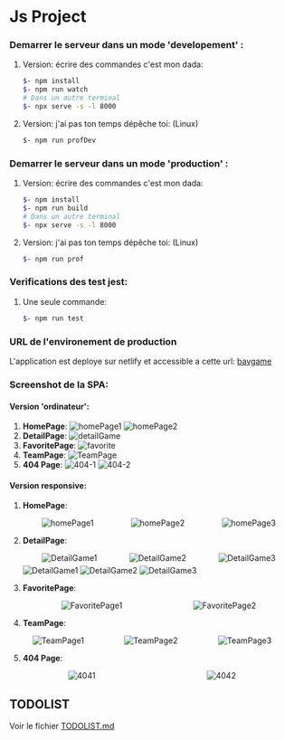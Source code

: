 # Js Project

### Demarrer le serveur dans un mode 'developement' :

1. Version: écrire des commandes c'est mon dada:
   ```sh
   $- npm install
   $- npm run watch
   # Dans un autre terminal
   $- npx serve -s -l 8000
   ```
2. Version: j'ai pas ton temps dépêche toi: (Linux)
   ```sh
   $- npm run profDev
   ```

### Demarrer le serveur dans un mode 'production' :

1. Version: écrire des commandes c'est mon dada:
   ```sh
   $- npm install
   $- npm run build
   # Dans un autre terminal
   $- npx serve -s -l 8000
   ```
2. Version: j'ai pas ton temps dépêche toi: (Linux)
   ```sh
   $- npm run prof
   ```

### Verifications des test jest:

1. Une seule commande:
   ```sh
   $- npm run test
   ```

### URL de l'environement de production

L'application est deploye sur netlify et accessible a cette url: [bavgame](https://bavgame.netlify.app)

### Screenshot de la SPA:

#### Version 'ordinateur':
1. **HomePage**:
   <img src="./images/Readme/HomePage1.png" alt="homePage1"/>
   <img src="./images/Readme/HomePage2.png" alt="homePage2"/>
2. **DetailPage**:
   <img src="./images/Readme/DetailGame.png" alt="detailGame"/>
3. **FavoritePage**:
   <img src="./images/Readme/Favorite.png" alt="favorite"/>
4. **TeamPage**:
   <img src="./images/Readme/TeamPage.png" alt="TeamPage"/>
5. **404 Page**:
   <img src="./images/Readme/404Page.png" alt="404-1"/>
   <img src="./images/Readme/4042Page.png" alt="404-2"/>

#### Version responsive:

1. **HomePage**:
   <div style="display: flex; flex-direction:row; align-items:center;justify-content:space-around; flex-wrap: wrap">
      <img src="./images/Readme/HomePage1Resp.png" alt="homePage1" style="max-height: 500px"/>
      <img src="./images/Readme/HomePage2Resp.png" alt="homePage2" style="max-height: 500px"/>
      <img src="./images/Readme/HomePage3Resp.png" alt="homePage3" style="max-height: 500px"/>
   </div>

2. **DetailPage**:
   <div style="display: flex; flex-direction:row; align-items:center;justify-content:space-around; flex-wrap: wrap; margin: 5px">
      <img src="./images/Readme/DetailGame1Resp.png" alt="DetailGame1" style="max-height: 500px"/>
      <img src="./images/Readme/DetailGame2Resp.png" alt="DetailGame2" style="max-height: 500px"/>
      <img src="./images/Readme/DetailGame3Resp.png" alt="DetailGame3" style="max-height: 500px"/>
   </div>
   <img src="./images/Readme/DetailGame1-1.png" alt="DetailGame1" style="max-height: 600px"/>
   <img src="./images/Readme/DetailGame2-2.png" alt="DetailGame2" style="max-height: 600px"/>
   <img src="./images/Readme/DetailGame3-3.png" alt="DetailGame3" style="max-height: 600px"/>

3. **FavoritePage**:
   <div style="display: flex; flex-direction:row; align-items:center;justify-content:space-around; flex-wrap: wrap; margin: 5px">
      <img src="./images/Readme/Favorite1Resp.png" alt="FavoritePage1" style="max-height: 500px"/>
      <img src="./images/Readme/Favorite2Resp.png" alt="FavoritePage2" style="max-height: 500px"/>
   </div>

4. **TeamPage**:
  <div style="display: flex; flex-direction:row; align-items:center;justify-content:space-around; flex-wrap: wrap; margin: 5px">
      <img src="./images/Readme/TeamPage1Resp.png" alt="TeamPage1" style="max-height: 500px"/>
      <img src="./images/Readme/TeamPage2Resp.png" alt="TeamPage2" style="max-height: 500px"/>
      <img src="./images/Readme/TeamPage3Resp.png" alt="TeamPage3" style="max-height: 500px"/>
   </div>

5. **404 Page**:
  <div style="display: flex; flex-direction:row; align-items:center;justify-content:space-around; flex-wrap: wrap; margin: 5px">
      <img src="./images/Readme/4041Resp.png" alt="4041" style="max-height: 500px"/>
      <img src="./images/Readme/4042Resp.png" alt="4042" style="max-height: 500px"/>
   </div>

## TODOLIST
Voir le fichier [TODOLIST.md](./TODOLIST.md)
